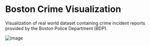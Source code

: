 # Boston Crime Visualization
Visualization of real world dataset containing crime incident reports provided by the Boston Police Department (BDP).

![image](https://user-images.githubusercontent.com/105124770/212846621-dec04465-853f-4559-9961-f703cfbe3b02.png)

